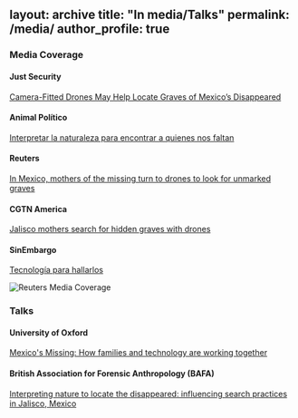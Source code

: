 layout: archive
title: "In media/Talks"
permalink: /media/
author_profile: true
---

### Media Coverage

#### Just Security
[Camera-Fitted Drones May Help Locate Graves of Mexico’s Disappeared](https://www.justsecurity.org/105181/drones-graves-mexicos-disappeared/)

#### Animal Político
[Interpretar la naturaleza para encontrar a quienes nos faltan](https://animalpolitico.com/analisis/invitades/libro-madres-buscadoras-fil)

#### Reuters
[In Mexico, mothers of the missing turn to drones to look for unmarked graves](https://www.reuters.com/world/americas/mexico-mothers-missing-turn-drones-look-unmarked-graves-2024-01-26/)

#### CGTN America
[Jalisco mothers search for hidden graves with drones](https://twitter.com/cgtnamerica/status/1751362286118150555)

#### SinEmbargo
[Tecnología para hallarlos](https://www.sinembargo.mx/18-12-2023/4440515)

![Reuters Media Coverage](https://github.com/FOUND-project/found-project.github.io/assets/168593479/01445c38-8b19-486a-b29d-7c403d13774d)

### Talks

#### University of Oxford
[Mexico's Missing: How families and technology are working together](https://www.ox.ac.uk/event/mexicos-missing-how-families-and-technology-are-working-together)

#### British Association for Forensic Anthropology (BAFA)
[Interpreting nature to locate the disappeared: influencing search practices in Jalisco, Mexico](https://bafauk.weebly.com/winter-conference--agm-2024.html)
